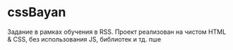 # cssBayan

Задание в рамках обучения в RSS. Проект реализован на чистом HTML & CSS, без использования JS, библиотек и тд.
пше
